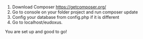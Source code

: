 1. Download Composer https://getcomposer.org/
2. Go to console on your folder project and run composer update
3. Config your database from config.php if it is different
4. Go to localhost/eudoxus.

You are set up and good to go!
